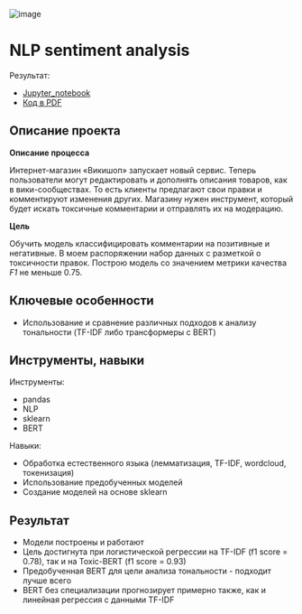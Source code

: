 ![image](https://github.com/dmakhazen/portfolio/assets/107398428/9b7520d4-4f85-4085-9197-4679bee69eb8)


# NLP sentiment analysis

Результат:
- [Jupyter_notebook](https://github.com/dmakhazen/portfolio/tree/main/NLP_sentiment_analysis/NLP_BERT_sentiment_analysis.ipynb)
- [Код в PDF](https://github.com/dmakhazen/portfolio/tree/main/NLP_sentiment_analysis/NLP_BERT_sentiment_analysis.pdf)

## Описание проекта

**Описание процесса**

Интернет-магазин «Викишоп» запускает новый сервис. Теперь пользователи могут редактировать и дополнять описания товаров, как в вики-сообществах. То есть клиенты предлагают свои правки и комментируют изменения других. Магазину нужен инструмент, который будет искать токсичные комментарии и отправлять их на модерацию. 

**Цель**

Обучить модель классифицировать комментарии на позитивные и негативные. В моем распоряжении набор данных с разметкой о токсичности правок. Построю модель со значением метрики качества *F1* не меньше 0.75.


## Ключевые особенности
- Использование и сравнение различных подходов к анализу тональности (TF-IDF либо трансформеры с BERT)

## Инструменты, навыки

Инструменты:
- pandas
- NLP
- sklearn
- BERT

Навыки:
- Обработка естественного языка (лемматизация, TF-IDF, wordcloud, токенизация)
- Использование предобученных моделей
- Создание моделей на основе sklearn

## Результат
- Модели построены и работают
- Цель достигнута при логистической регрессии на TF-IDF (f1 score = 0.78), так и на Toxic-BERT (f1 score = 0.93)
- Предобученная BERT для цели анализа тональности - подходит лучше всего
- BERT без специализации прогнозирует примерно также, как и линейная регрессия с данными TF-IDF

